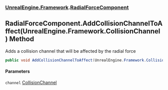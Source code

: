 ### [UnrealEngine.Framework](./UnrealEngine-Framework.md 'UnrealEngine.Framework').[RadialForceComponent](./UnrealEngine-Framework-RadialForceComponent.md 'UnrealEngine.Framework.RadialForceComponent')
## RadialForceComponent.AddCollisionChannelToAffect(UnrealEngine.Framework.CollisionChannel) Method
Adds a collision channel that will be affected by the radial force  
```csharp
public void AddCollisionChannelToAffect(UnrealEngine.Framework.CollisionChannel channel);
```
#### Parameters
<a name='UnrealEngine-Framework-RadialForceComponent-AddCollisionChannelToAffect(UnrealEngine-Framework-CollisionChannel)-channel'></a>
`channel` [CollisionChannel](./UnrealEngine-Framework-CollisionChannel.md 'UnrealEngine.Framework.CollisionChannel')  
  
